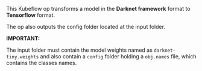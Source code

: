 This Kubeflow op transforms a model in the **Darknet framework** format to **Tensorflow** format.

The op also outputs the config folder located at the input folder.

**IMPORTANT:**

The input folder must contain the model weights named as `darknet-tiny.weights` and also contain a `config` folder holding a `obj.names` file, which contains the classes names.
